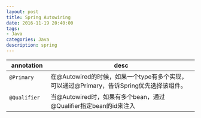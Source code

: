 ```yaml
---
layout: post
title: Spring Autowiring
date: 2016-11-19 20:40:00
tags:
- Java
categories: Java
description: spring
---
```




|      annotation     |                            desc                                                 |
| ------------------- | ------------------------------------------------------------------------------- |
| `@Primary`          | 在@Autowired的时候，如果一个type有多个实现，可以通过@Primary，告诉Spring优先选择该组件。  |
| `@Qualifier`        | 当@Autowired时，如果有多个bean，通过@Qualifier指定bean的id来注入                      |

